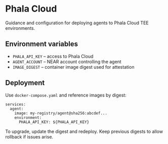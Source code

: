 # Phala Cloud

Guidance and configuration for deploying agents to Phala Cloud TEE environments.

## Environment variables

- `PHALA_API_KEY` – access to Phala Cloud
- `AGENT_ACCOUNT` – NEAR account controlling the agent
- `IMAGE_DIGEST` – container image digest used for attestation

## Deployment

Use `docker-compose.yaml` and reference images by digest:

```
services:
  agent:
    image: my-registry/agent@sha256:abcdef...
    environment:
      PHALA_API_KEY: ${PHALA_API_KEY}
```

To upgrade, update the digest and redeploy. Keep previous digests to allow rollback if issues arise.
